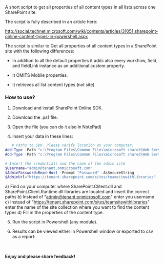 A short script to get all properties of all content types in all lists across one SharePoint site.

The script is fully described in an article here: 

http://social.technet.microsoft.com/wiki/contents/articles/31051.sharepoint-online-content-types-in-powershell.aspx

 

 

The script is similar to Get all properties of all content types in a SharePoint site with the following differences:

+ In addition to all the default properties it adds also every workflow, field, and fieldLink instance as an additional custom property.

+ It OMITS Mobile properties.

+ It retrieves all list content types (not site).

 

### How to use?



1. Download and install SharePoint Online SDK.

2. Download the .ps1 file.

3. Open the file (you can do it also in NotePad)

4. Insert your data in these lines:

 

 

```PowerShell
   # Paths to SDK. Please verify location on your computer. 
Add-Type -Path "c:\Program Files\Common Files\microsoft shared\Web Server Extensions\15\ISAPI\Microsoft.SharePoint.Client.dll"  
Add-Type -Path "c:\Program Files\Common Files\microsoft shared\Web Server Extensions\15\ISAPI\Microsoft.SharePoint.Client.Runtime.dll"  
 
# Insert the credentials and the name of the admin site 
$Username="admin@tenant.onmicrosoft.com" 
$AdminPassword=Read-Host -Prompt "Password" -AsSecureString 
$AdminUrl="https://tenant.sharepoint.com/sites/teamsitewithlibraries"
``` 
a) Find on your computer where SharePoint.Clitent.dll and SharePoint.Client.Runtime.dll libraries are located and insert the correct paths
b)  Instead of "admin@tenant.onmicrosoft.com" enter you username
c) Instead of "https://tenant.sharepoint.com/sites/teamsitewithlibraries" enter the name of the site collection where you want to find the content types
d) Fill in the properties of the content type.
 

 

5. Run the script in Powershell (any module). 

6. Results can be viewed either in Powershell window or exported to csv as a report:





 
<br/><br/>
<b>Enjoy and please share feedback!</b>
